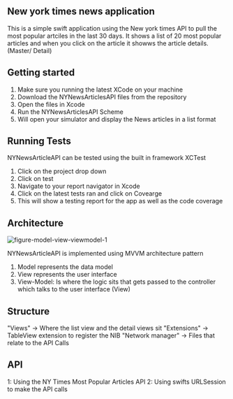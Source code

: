 ## New york times news application 

This is a simple swift application using the New york times API to pull the most popular artciles in the last 30 days. 
It shows a list of 20 most popular articles and when you click on the article it showws the article details. (Master/ Detail)

## Getting started

1. Make sure you running the latest XCode on your machine
2. Download the NYNewsArticlesAPI files from the repository 
3. Open the files in Xcode 
4. Run the NYNewsArticlesAPI Scheme
5. Will open your simulator and display the News articles in a list format

## Running Tests

NYNewsArticleAPI can be tested using the built in framework XCTest

1. Click on the project drop down
2. Click on test
3. Navigate to your report navigator in Xcode 
4. Click on the latest tests ran and click on Covearge 
5. This will show a testing report for the app as well as the code coverage

## Architecture
![figure-model-view-viewmodel-1](https://github.com/LukeBarkhuizen/News-Articles/assets/32700556/4605929f-2780-484f-b143-6d30ad1e3505)

NYNewsArticleAPI is implemented using MVVM architecture pattern 

1. Model represents the data model 
2. View represents the user interface 
3. View-Model: Is where the logic sits that gets passed to the controller which talks to the user interface (View)

## Structure

"Views" -> Where the list view and the detail views sit
"Extensions" -> TableView extension to register the NIB
"Network manager" -> Files that relate to the API Calls

## API

1: Using the NY Times Most Popular Articles API
2: Using swifts URLSession to make the API calls 
